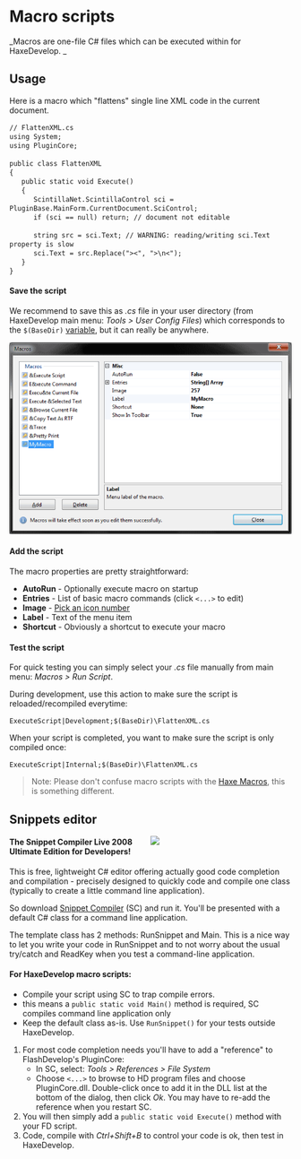 # Macro scripts

_Macros are one-file C# files which can be executed within for HaxeDevelop. _

## Usage

Here is a macro which "flattens" single line XML code in the current document.

```
// FlattenXML.cs
using System;
using PluginCore;

public class FlattenXML
{
   public static void Execute()
   {
      ScintillaNet.ScintillaControl sci = PluginBase.MainForm.CurrentDocument.SciControl;
      if (sci == null) return; // document not editable

      string src = sci.Text; // WARNING: reading/writing sci.Text property is slow
      sci.Text = src.Replace("><", ">\n<");
   }
}
```

#### Save the script
We recommend to save this as _.cs_ file in your user directory (from HaxeDevelop main menu: _Tools > User Config Files_) which corresponds to the `$(BaseDir)` [variable](arguments.html), but it can really be anywhere.

<img src="img/haxedevelop-macros.png" />

#### Add the script

The macro properties are pretty straightforward:
  
* **AutoRun** - Optionally execute macro on startup
* **Entries** - List of basic macro commands (click `<...>` to edit)
* **Image** - [Pick an icon number](icons.html)
* **Label** - Text of the menu item
* **Shortcut** - Obviously a shortcut to execute your macro

#### Test the script

For quick testing you can simply select your _.cs_ file manually from main menu: _Macros > Run Script_.

During development, use this action to make sure the script is reloaded/recompiled everytime:

```
ExecuteScript|Development;$(BaseDir)\FlattenXML.cs
```

When your script is completed, you want to make sure the script is only compiled once:

```
ExecuteScript|Internal;$(BaseDir)\FlattenXML.cs
```

> Note: Please don't confuse macro scripts with the [Haxe Macros](http://haxe.org/manual/macro.html), this is something different.

## Snippets editor

<a href="http://www.sliver.com/dotnet/SnippetCompiler/"><img src="http://www.sliver.com/dotnet/SnippetCompiler/SnippetCompiler3.PNG" width="50%" align="right"/></a>

#### The Snippet Compiler Live 2008 Ultimate Edition for Developers!

This is free, lightweight C# editor offering actually good code completion and compilation - precisely designed to quickly code and compile one class (typically to create a little command line application).

So download [Snippet Compiler](http://www.sliver.com/dotnet/SnippetCompiler/) (SC) and run it. You'll be presented with a default C# class for a command line application. 

The template class has 2 methods: RunSnippet and Main. This is a nice way to let you write your code in RunSnippet and to not worry about the usual try/catch and ReadKey when you test a command-line application.

#### For HaxeDevelop macro scripts:
  
 - Compile your script using SC to trap compile errors.
 - this means a `public static void Main()` method is required, SC compiles command line application only
 - Keep the default class as-is. Use `RunSnippet()` for your tests outside HaxeDevelop.

<ol>
  <li>For most code completion needs you'll have to add a "reference" to FlashDevelop's PluginCore:
  <ul>
    <li>In SC, select: <em>Tools > References > File System</em>
    <li>Choose <code>&lt;...&gt;</code> to browse to HD program files and choose PluginCore.dll. Double-click once to add it in the DLL list at the bottom of the dialog, then click <em>Ok</em>. You may have to re-add the reference when you restart SC.
  </ul>
  <li>You will then simply add a <code>public static void Execute()</code> method with your FD script.
  <li>Code, compile with <i class="fa fa-keyboard-o"></i> <em>Ctrl+Shift+B</em> to control your code is ok, then test in HaxeDevelop.
</ol>